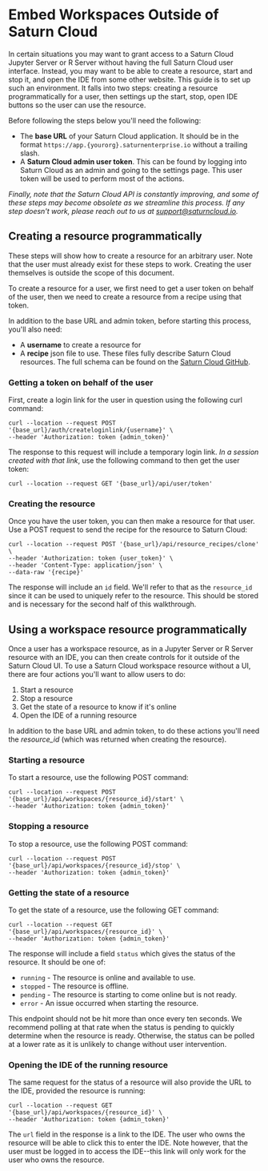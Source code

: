 # Embed Workspaces Outside of Saturn Cloud


In certain situations you may want to grant access to a Saturn Cloud Jupyter Server or R Server without having the full Saturn Cloud user interface. Instead, you may want to be able to create a resource, start and stop it, and open the IDE from some other website. This guide is to set up such an environment. It falls into two steps: creating a resource programmatically for a user, then settings up the start, stop, open IDE buttons so the user can use the resource.

Before following the steps below you'll need the following:

* The **base URL** of your Saturn Cloud application. It should be in the format `https://app.{yourorg}.saturnenterprise.io`
without a trailing slash.
* A **Saturn Cloud admin user token**. This can be found by logging into Saturn Cloud as an admin and going to the settings page. This user token will be used to perform most of the actions.

_Finally, note that the Saturn Cloud API is constantly improving, and some of these steps may become obsolete as we streamline this process. If any step doesn't work, please reach out to us at [support@saturncloud.io](mailto:support@saturncloud.io)._ 

## Creating a resource programmatically

These steps will show how to create a resource for an arbitrary user. Note that the user must already exist for these steps to work. Creating the user themselves is outside the scope of this document.

To create a resource for a user, we first need to get a user token on behalf of the user, then we need to create a resource from a recipe using that token.

In addition to the base URL and admin token, before starting this process, you'll also need:

* A **username** to create a resource for
* A **recipe** json file to use. These files fully describe Saturn Cloud resources. The full schema can be found on the [Saturn Cloud GitHub](https://github.com/saturncloud/recipes).

### Getting a token on behalf of the user

First, create a login link for the user in question using the following curl command:

```shell
curl --location --request POST '{base_url}/auth/createloginlink/{username}' \
--header 'Authorization: token {admin_token}'
```

The response to this request will include a temporary login link. _In a session created with that link_, use the following command to then get the user token:

```shell
curl --location --request GET '{base_url}/api/user/token'
```

### Creating the resource

Once you have the user token, you can then make a resource for that user. Use a POST request to send the recipe for the resource to Saturn Cloud:

```shell
curl --location --request POST '{base_url}/api/resource_recipes/clone' \
--header 'Authorization: token {user_token}' \
--header 'Content-Type: application/json' \
--data-raw '{recipe}'
```

The response will include an `id` field. We'll refer to that as the `resource_id` since it can be used to uniquely refer to the resource.
This should be stored and is necessary for the second half of this walkthrough.

## Using a workspace resource programmatically

Once a user has a workspace resource, as in a Jupyter Server or R Server resource with an IDE, you can then create controls for it outside of the Saturn Cloud UI. To use a Saturn Cloud workspace resource without a UI, there are four actions you'll want to allow users to do:

1. Start a resource
2. Stop a resource
3. Get the state of a resource to know if it's online
4. Open the IDE of a running resource

In addition to the base URL and admin token, to do these actions you'll need the _resource_id_ (which was returned when creating the resource).

### Starting a resource

To start a resource, use the following POST command:

```shell
curl --location --request POST '{base_url}/api/workspaces/{resource_id}/start' \
--header 'Authorization: token {admin_token}'
```

### Stopping a resource

To stop a resource, use the following POST command:

```shell
curl --location --request POST '{base_url}/api/workspaces/{resource_id}/stop' \
--header 'Authorization: token {admin_token}'
```

### Getting the state of a resource

To get the state of a resource, use the following GET command:

```shell
curl --location --request GET '{base_url}/api/workspaces/{resource_id}' \
--header 'Authorization: token {admin_token}'
```

The response will include a field `status` which gives the status of the resource. It should be one of:

* `running` - The resource is online and available to use.
* `stopped` - The resource is offline.
* `pending` - The resource is starting to come online but is not ready.
* `error` - An issue occurred when starting the resource.

This endpoint should not be hit more than once every ten seconds. We recommend polling at that rate when the status is pending to quickly determine when the resource is ready. Otherwise, the status can be polled at a lower rate as it is unlikely to change without user intervention.

### Opening the IDE of the running resource

The same request for the status of a resource will also provide the URL to the IDE, provided the resource is running:

```shell
curl --location --request GET '{base_url}/api/workspaces/{resource_id}' \
--header 'Authorization: token {admin_token}'
```

The `url` field in the response is a link to the IDE. The user who owns the resource will be able to click this to enter the IDE. Note however, that the user must be logged in to access the IDE--this link will only work for the user who owns the resource.
